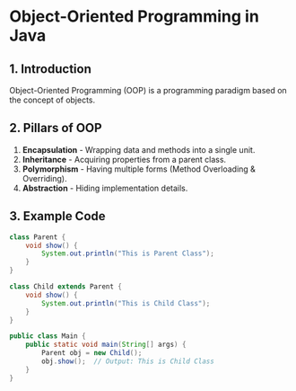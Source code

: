 # Object-Oriented Programming in Java

## 1. Introduction
Object-Oriented Programming (OOP) is a programming paradigm based on the concept of objects.

## 2. Pillars of OOP
1. **Encapsulation** - Wrapping data and methods into a single unit.
2. **Inheritance** - Acquiring properties from a parent class.
3. **Polymorphism** - Having multiple forms (Method Overloading & Overriding).
4. **Abstraction** - Hiding implementation details.

## 3. Example Code

```java
class Parent {
    void show() {
        System.out.println("This is Parent Class");
    }
}

class Child extends Parent {
    void show() {
        System.out.println("This is Child Class");
    }
}

public class Main {
    public static void main(String[] args) {
        Parent obj = new Child();
        obj.show();  // Output: This is Child Class
    }
}
